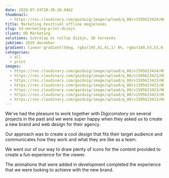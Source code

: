 ```yaml
---
date: 2020-07-24T20:39:20.946Z
thumbnail:
  - https://res.cloudinary.com/gazduig/image/upload/q_80/v1595623424/HD%20Marketing/Frame_8_zvxvuu.webp
title: Marketing Fesztivál offline megjelenés
slug: hd-marketing-print-dizajn
client: HD Marketing
solutions: Szórólap és rollup dizájn, 3D tervezés
jobtime: 2019 december
gradient: linear-gradient(5deg, rgba(195,41,41,1) 0%, rgba(149,53,53,0) 71%)
categories:
  - all
  - print
images:
  - https://res.cloudinary.com/gazduig/image/upload/q_80/v1595623424/HD%20Marketing/Frame_7_xiszo5.webp
  - https://res.cloudinary.com/gazduig/image/upload/q_80/v1595623423/HD%20Marketing/Frame_2_ahqyqn.webp
  - https://res.cloudinary.com/gazduig/image/upload/q_80/v1595623423/HD%20Marketing/Frame_5_hfjj7y.webp
  - https://res.cloudinary.com/gazduig/image/upload/q_80/v1595623423/HD%20Marketing/Frame_6_wnrfrc.webp
  - https://res.cloudinary.com/gazduig/image/upload/q_80/v1595623423/HD%20Marketing/Frame_1_syvbmh.webp
  - https://res.cloudinary.com/gazduig/image/upload/q_80/v1595623423/HD%20Marketing/Frame_4_a0t4du.webp
  - https://res.cloudinary.com/gazduig/image/upload/q_80/v1595623423/HD%20Marketing/Frame_3_kea2h0.webp
---
```

<!--StartFragment-->

We’ve had the pleasure to work together with Digicomstory on several projects in the past and we were super happy when they asked us to create a new brand and web design for their agency.

Our approach was to create a cool design that fits their target audience and communicates how they work and what they are like as a team.

We went our of our way to draw plenty of icons for the content provided to create a fun experience for the viewer.

The animations that were added in development completed the experience that we were looking to achieve with the new brand.

<!--EndFragment-->